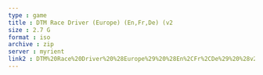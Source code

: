 ```yaml
---
type : game
title : DTM Race Driver (Europe) (En,Fr,De) (v2
size : 2.7 G
format : iso
archive : zip
server : myrient
link2 : DTM%20Race%20Driver%20%28Europe%29%20%28En%2CFr%2CDe%29%20%28v2.00%29
---
```

